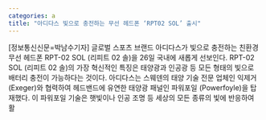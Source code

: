 ```yaml
---
categories: a
title: "아디다스 빛으로 충전하는 무선 헤드폰 ‘RPT02 SOL’ 출시"
---
```

[정보통신신문=박남수기자] 글로벌 스포츠 브랜드 아디다스가 빛으로 충전하는 친환경 무선 헤드폰 RPT-02 SOL (리피트 02 솔)을 26일 국내에 새롭게 선보인다. RPT-02 SOL (리피트 02 솔)의 가장 혁신적인 특징은 태양광과 인공광 등 모든 형태의 빛으로 배터리 충전이 가능하다는 것이다. 아디다스는 스웨덴의 태양 기술 전문 업체인 익제거 (Exeger)와 협력하여 헤드밴드에 유연한 태양광 패널인 파워포일 (Powerfoyle)을 탑재했다. 이 파워포일 기술은 햇빛이나 인공 조명 등 세상의 모든 종류의 빛에 반응하여 활